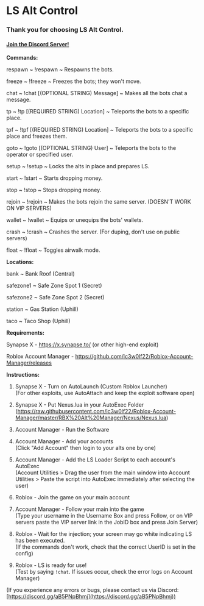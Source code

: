 # LS Alt Control
<h3>Thank you for choosing LS Alt Control.</h3>
<h4><a href="https://discord.gg/aB5PNpBhmj">Join the Discord Server!</a></h4>

<b>Commands:</b>

respawn ~ !respawn ~ Respawns the bots.

freeze ~ !freeze ~ Freezes the bots; they won't move.

chat ~ !chat [(OPTIONAL STRING) Message] ~ Makes all the bots chat a message.

tp ~ !tp [(REQUIRED STRING) Location] ~ Teleports the bots to a specific place.

tpf ~ !tpf [(REQUIRED STRING) Location] ~ Teleports the bots to a specific place and freezes them.

goto ~ !goto [(OPTIONAL STRING) User] ~ Teleports the bots to the operator or specified user.

setup ~ !setup ~ Locks the alts in place and prepares LS.

start ~ !start ~ Starts dropping money.

stop ~ !stop ~ Stops dropping money.

rejoin ~ !rejoin ~ Makes the bots rejoin the same server. (DOESN'T WORK ON VIP SERVERS)

wallet ~ !wallet ~ Equips or unequips the bots' wallets.

crash ~ !crash ~ Crashes the server. (For duping, don't use on public servers)

float ~ !float ~ Toggles airwalk mode.

<b>Locations:</b>

bank ~ Bank Roof (Central)

safezone1 ~ Safe Zone Spot 1 (Secret)

safezone2 ~ Safe Zone Spot 2 (Secret)

station ~ Gas Station (Uphill)

taco ~ Taco Shop (Uphill)

<b>Requirements:</b>

Synapse X - https://x.synapse.to/ (or other high-end exploit)

Roblox Account Manager - https://github.com/ic3w0lf22/Roblox-Account-Manager/releases

<b>Instructions:</b>

1. Synapse X - Turn on AutoLaunch (Custom Roblox Launcher)  
   (For other exploits, use AutoAttach and keep the exploit software open)

2. Synapse X - Put Nexus.lua in your AutoExec Folder  
   (https://raw.githubusercontent.com/ic3w0lf22/Roblox-Account-Manager/master/RBX%20Alt%20Manager/Nexus/Nexus.lua)

3. Account Manager - Run the Software

4. Account Manager - Add your accounts  
   (Click "Add Account" then login to your alts one by one)

5. Account Manager - Add the LS Loader Script to each account's AutoExec  
   (Account Utilities > Drag the user from the main window into Account Utilities > Paste the script into AutoExec immediately after selecting the user)

6. Roblox - Join the game on your main account

7. Account Manager - Follow your main into the game  
   (Type your username in the Username Box and press Follow, or on VIP servers paste the VIP server link in the JobID box and press Join Server)

8. Roblox - Wait for the injection; your screen may go white indicating LS has been executed.  
   (If the commands don't work, check that the correct UserID is set in the config)

9. Roblox - LS is ready for use!  
   (Test by saying `!chat`. If issues occur, check the error logs on Account Manager)

(If you experience any errors or bugs, please contact us via Discord: [https://discord.gg/aB5PNpBhmj](https://discord.gg/aB5PNpBhmj))
